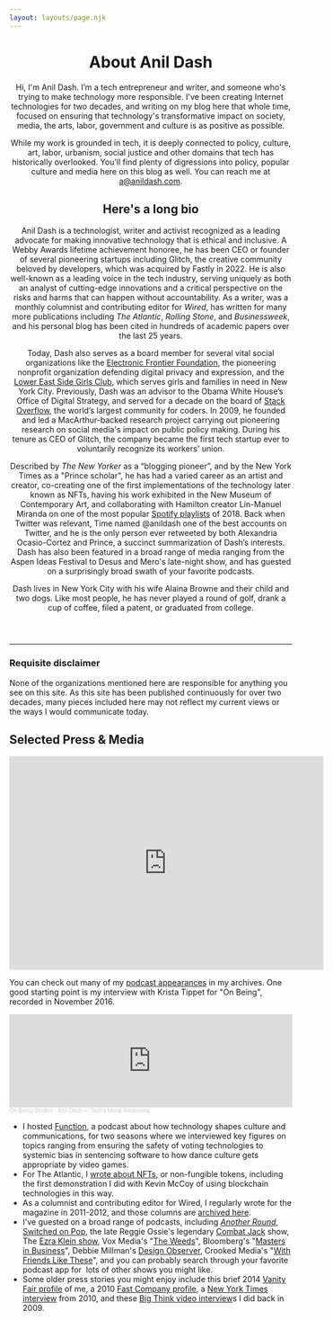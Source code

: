 ```yaml
---
layout: layouts/page.njk
---
```


<header class="hero">
<div class="hero-content">
<div class="intro">
      
<div class="intro-text">
    
# About Anil Dash
    
Hi, I'm Anil Dash. I’m a tech entrepreneur and writer, and someone who's trying to make technology more responsible. I've been creating Internet technologies for two decades, and writing on my blog here that whole time, focused on ensuring that technology's transformative impact on society, media, the arts, labor, government and culture is as positive as possible.

While my work is grounded in tech, it is deeply connected to policy, culture, art, labor, urbanism, social justice and other domains that tech has historically overlooked. You'll find plenty of digressions into policy, popular culture and media here on this blog as well. You can reach me at [a@anildash.com](mailto:a@anildash.com). 

</div>

<figure class="feature-pic" >
<div class="feature-pic-image" style="background-image: url(/images/2025-headshot-square-1600.jpeg);"></div>
</figure>

<div class="intro-text">

<h2>Here's a long bio</h2>

Anil Dash is a technologist, writer and activist recognized as a leading advocate for making innovative technology that is ethical and inclusive. A Webby Awards lifetime achievement honoree, he has been CEO or founder of several pioneering startups including Glitch, the creative community beloved by developers, which was acquired by Fastly in 2022. He is also well-known as a leading voice in the tech industry, serving uniquely as both an analyst of cutting-edge innovations and a critical perspective on the risks and harms that can happen without accountability. As a writer, was a monthly columnist and contributing editor for _Wired_, has written for many more publications including _The Atlantic_, _Rolling Stone_, and _Businessweek_, and his personal blog has been cited in hundreds of academic papers over the last 25 years.

Today, Dash also serves as a board member for several vital social organizations like the [Electronic Frontier Foundation](https://eff.org), the pioneering nonprofit organization defending digital privacy and expression, and the [Lower East Side Girls Club](https://girlsclub.org/), which serves girls and families in need in New York City. Previously, Dash was an advisor to the Obama White House’s Office of Digital Strategy, and served for a decade on the board of [Stack Overflow](https://stackoverflow.com), the world’s largest community for coders. In 2009, he founded and led a MacArthur-backed research project carrying out pioneering research on social media's impact on public policy making. During his tenure as CEO of Glitch, the company became the first tech startup ever to voluntarily recognize its workers' union.

Described by _The New Yorker_ as a “blogging pioneer”, and by the New York Times as a "Prince scholar", he has had a varied career as an artist and creator, co-creating one of the first implementations of the technology later known as NFTs, having his work exhibited in the New Museum of Contemporary Art, and collaborating with Hamilton creator Lin-Manuel Miranda on one of the most popular [Spotify playlists](https://artists.spotify.com/blog/how-lin-manuel-miranda-and-anil-dash-turned-a-bruno-mars-song-into-a) of 2018. Back when Twitter was relevant, Time named @anildash one of the best accounts on Twitter, and he is the only person ever retweeted by both Alexandria Ocasio-Cortez and Prince, a succinct summarization of Dash’s interests. Dash has also been featured in a broad range of media  ranging from the Aspen Ideas Festival to Desus and Mero's late-night show, and has guested on a surprisingly broad swath of your favorite podcasts.

Dash lives in New York City with his wife Alaina Browne and their child and two dogs. Like most people, he has never played a round of golf, drank a cup of coffee, filed a patent, or graduated from college.

</div>
      
</div>
</div>

</header>

<div class="wrapper">
<div class="content">

<hr>
  
### Requisite disclaimer
  
None of the organizations mentioned here are responsible for anything you see on this site. As this site has been published continuously for over two decades, many pieces included here may not reflect my current views or the ways I would communicate today.

## Selected Press & Media

<iframe width="560" height="380" src="https://www.youtube-nocookie.com/embed/videoseries?list=PLEF028F75ACC5D741" title="YouTube video player" frameborder="0" allow="accelerometer; autoplay; clipboard-write; encrypted-media; gyroscope; picture-in-picture" allowfullscreen></iframe>

You can check out many of my <a href="/tags/podcasts/">podcast appearances</a> in my archives. One good starting point is </a>my interview with Krista Tippet for "On Being", recorded in November 2016.

<iframe width="100%" height="166" scrolling="no" frameborder="no" allow="autoplay" src="https://w.soundcloud.com/player/?url=https%3A//api.soundcloud.com/tracks/302376062&color=%23800080&auto_play=false&hide_related=false&show_comments=true&show_user=true&show_reposts=false&show_teaser=true"></iframe><div style="font-size: 10px; color: #cccccc;line-break: anywhere;word-break: normal;overflow: hidden;white-space: nowrap;text-overflow: ellipsis; font-family: Interstate,Lucida Grande,Lucida Sans Unicode,Lucida Sans,Garuda,Verdana,Tahoma,sans-serif;font-weight: 100;"><a href="https://soundcloud.com/onbeing" title="On Being Studios" target="_blank" style="color: #cccccc; text-decoration: none;">On Being Studios</a> · <a href="https://soundcloud.com/onbeing/anil-dash-techs-moral-reckoning" title="Anil Dash — Tech’s Moral Reckoning" target="_blank" style="color: #cccccc; text-decoration: none;">Anil Dash — Tech’s Moral Reckoning</a></div>

- I hosted [Function](https://podcasts.apple.com/us/podcast/function-with-anil-dash/id1439658455), a podcast about how technology shapes culture and communications, for two seasons where we interviewed key figures on topics ranging from ensuring the safety of voting technologies to systemic bias in sentencing software to how dance culture gets appropriate by video games.
- For The Atlantic, I [wrote about NFTs](https://www.theatlantic.com/ideas/archive/2021/04/nfts-werent-supposed-end-like/618488/), or non-fungible tokens, including the first demonstration I did with Kevin McCoy of using blockchain technologies in this way.
- As a columnist and contributing editor for Wired, I regularly wrote for the magazine in 2011-2012, and those columns are [archived here](https://www.wired.com/author/anil-dash/).
- I've guested on a broad range of podcasts, including _[Another Round](https://www.buzzfeednews.com/article/anotherround/another-round-episode-39-the-betrayer-of-the-patriarchy)_, [Switched on Pop](https://switchedonpop.com/episodes/why-u-love-2-listen-2-prince-with-anil-dash), the late Reggie Ossie's legendary [Combat Jack](https://soundcloud.com/thecombatjackshow/the-anil-dash-episode) show, The [Ezra Klein show](https://www.youtube.com/watch?v=-lupS5SkSk0), Vox Media's "[The Weeds](https://www.stitcher.com/show/voxs-the-weeds/episode/the-internet-we-lost-65143313)", Bloomberg's "[Masters in Business](https://www.bloomberg.com/opinion/articles/2018-01-02/-making-the-tech-world-more-humane-and-ethical)", Debbie Millman's [Design Observer](https://designobserver.com/feature/anil-dash/39499), Crooked Media's "[With Friends Like These](https://crooked.com/podcast/surprised-you-called-me-a-feminist/)", and you can probably search through your favorite podcast app for  lots of other shows you might like.
- Some older press stories you might enjoy include this brief 2014 [Vanity Fair profile](https://www.vanityfair.com/news/daily-news/2014/11/twitter-anil-dash) of me, a 2010 [Fast Company profile](https://www.fastcompany.com/1514472/how-anil-dash-applies-lessons-web-20-government), a [New York Times interview](http://bits.blogs.nytimes.com/2010/01/13/one-to-one-anil-dash-of-expert-labs-and-six-apart/) from 2010, and these [Big Think video interview](https://bigthink.com/u/anildash)s I did back in 2009.

</div>
</div>
